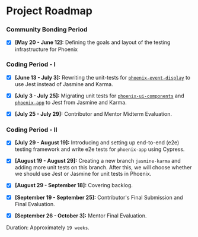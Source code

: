# Project Roadmap  

### Community Bonding Period  

- [x] **[May 20 - June 12]:** Defining the goals and layout of the testing infrastructure for Phoenix 

### Coding Period - I

- [x] **[June 13 - July 3]:** Rewriting the unit-tests for [`phoenix-event-display`](https://github.com/HSF/phoenix/tree/master/packages/phoenix-event-display) to use Jest instead of Jasmine and Karma.

- [x] **[July 3 - July 25]:** Migrating unit tests for [`phoenix-ui-components`](https://github.com/HSF/phoenix/tree/master/packages/phoenix-ng/projects/phoenix-ui-components) and [`phoenix-app`](https://github.com/HSF/phoenix/tree/master/packages/phoenix-ng/projects/phoenix-app) to Jest from Jasmine and Karma.

- [x] **[July 25 - July 29]:** Contributor and Mentor Midterm Evaluation.

### Coding Period - II

- [x] **[July 29 - August 19]:** Introducing and setting up end-to-end (e2e) testing framework and write e2e tests for `phoenix-app` using Cypress.

- [x] **[August 19 - August 29]:** Creating a new branch `jasmine-karma` and adding more unit tests on this branch. After this, we will choose whether we should use Jest or Jasmine for unit tests in Phoenix.

- [x] **[August 29 - September 18]:** Covering backlog.  

- [x] **[September 19 - September 25]:** Contributor's Final Submission and Final Evaluation.

- [x] **[September 26 - October 3]:** Mentor Final Evaluation.  

Duration: Approximately `19 weeks`.
